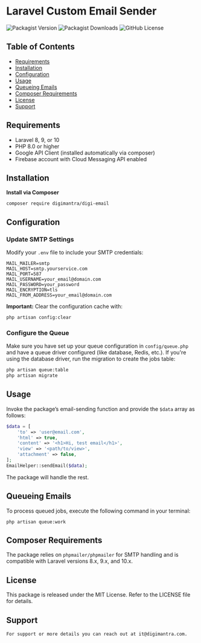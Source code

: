 # Laravel Custom Email Sender

![Packagist Version](https://img.shields.io/packagist/v/digimantra/digi-email)
![Packagist Downloads](https://img.shields.io/packagist/dt/digimantra/digi-email)
![GitHub License](https://img.shields.io/github/license/digimantra/digi-email?style=flat-square)

## Table of Contents

- [Requirements](#requirements)
- [Installation](#installation)
- [Configuration](#configuration)
- [Usage](#usage)
- [Queueing Emails](#Queueing-Emails)
- [Composer Requirements](#Composer-Requirements)
- [License](#license)
- [Support](#support)

## Requirements

- Laravel 8, 9, or 10
- PHP 8.0 or higher
- Google API Client (installed automatically via composer)
- Firebase account with Cloud Messaging API enabled

## Installation

**Install via Composer**

    composer require digimantra/digi-email

## Configuration

### Update SMTP Settings

Modify your `.env` file to include your SMTP credentials:

```env
MAIL_MAILER=smtp
MAIL_HOST=smtp.yourservice.com
MAIL_PORT=587
MAIL_USERNAME=your_email@domain.com
MAIL_PASSWORD=your_password
MAIL_ENCRYPTION=tls
MAIL_FROM_ADDRESS=your_email@domain.com
```

**Important:** Clear the configuration cache with:

```bash
php artisan config:clear
```

### Configure the Queue

Make sure you have set up your queue configuration in `config/queue.php` and have a queue driver configured (like database, Redis, etc.). If you're using the database driver, run the migration to create the jobs table:

```bash
php artisan queue:table
php artisan migrate
```

## Usage

Invoke the package’s email-sending function and provide the `$data` array as follows:

```php
$data = [
    'to' => 'user@email.com',
    'html' => true,
    'content' => '<h1>Hi, test email</h1>',
    'view' => '<path/to/view>',
    'attachment' => false,
];
EmailHelper::sendEmail($data);
```

The package will handle the rest.

## Queueing Emails

To process queued jobs, execute the following command in your terminal:

```
php artisan queue:work
```

## Composer Requirements

The package relies on `phpmailer/phpmailer` for SMTP handling and is compatible with Laravel versions 8.x, 9.x, and 10.x.

## License

This package is released under the MIT License. Refer to the LICENSE file for details.


## Support
    For support or more details you can reach out at it@digimantra.com.